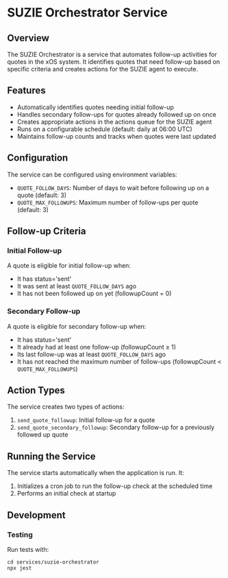 # SUZIE Orchestrator Service

## Overview

The SUZIE Orchestrator is a service that automates follow-up activities for quotes in the xOS system. It identifies quotes that need follow-up based on specific criteria and creates actions for the SUZIE agent to execute.

## Features

- Automatically identifies quotes needing initial follow-up
- Handles secondary follow-ups for quotes already followed up on once
- Creates appropriate actions in the actions queue for the SUZIE agent
- Runs on a configurable schedule (default: daily at 06:00 UTC)
- Maintains follow-up counts and tracks when quotes were last updated

## Configuration

The service can be configured using environment variables:

- `QUOTE_FOLLOW_DAYS`: Number of days to wait before following up on a quote (default: 3)
- `QUOTE_MAX_FOLLOWUPS`: Maximum number of follow-ups per quote (default: 3)

## Follow-up Criteria

### Initial Follow-up

A quote is eligible for initial follow-up when:
- It has status='sent'
- It was sent at least `QUOTE_FOLLOW_DAYS` ago
- It has not been followed up on yet (followupCount = 0)

### Secondary Follow-up

A quote is eligible for secondary follow-up when:
- It has status='sent'
- It already had at least one follow-up (followupCount ≥ 1)
- Its last follow-up was at least `QUOTE_FOLLOW_DAYS` ago
- It has not reached the maximum number of follow-ups (followupCount < `QUOTE_MAX_FOLLOWUPS`)

## Action Types

The service creates two types of actions:

1. `send_quote_followup`: Initial follow-up for a quote
2. `send_quote_secondary_followup`: Secondary follow-up for a previously followed up quote

## Running the Service

The service starts automatically when the application is run. It:
1. Initializes a cron job to run the follow-up check at the scheduled time
2. Performs an initial check at startup

## Development

### Testing

Run tests with:

```
cd services/suzie-orchestrator
npx jest
```